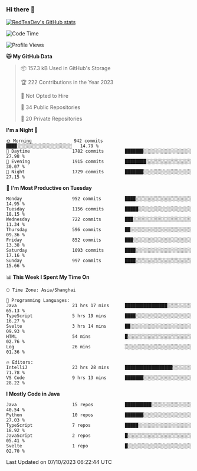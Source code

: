 ### Hi there 👋

<!--
**RedTeaDev/RedTeaDev** is a ✨ _special_ ✨ repository because its `README.md` (this file) appears on your GitHub profile.

Here are some ideas to get you started:

- 🔭 I’m currently working on ...
- 🌱 I’m currently learning ...
- 👯 I’m looking to collaborate on ...
- 🤔 I’m looking for help with ...
- 💬 Ask me about ...
- 📫 How to reach me: ...
- 😄 Pronouns: ...
- ⚡ Fun fact: ...
-->

<!--
[![wakatime](https://wakatime.com/badge/user/6b101ed0-04c0-4490-9283-eb61f2efff96.svg)](https://wakatime.com/@6b101ed0-04c0-4490-9283-eb61f2efff96)
!-->

[![RedTeaDev's GitHub stats](https://github-readme-stats.vercel.app/api?username=RedTeaDev)](https://github.com/anuraghazra/github-readme-stats)
<!--
[![willianrod's wakatime stats](https://github-readme-stats.vercel.app/api/wakatime?username=RedTeaDev)](https://github.com/anuraghazra/github-readme-stats)
!-->
<!--START_SECTION:waka-->
![Code Time](http://img.shields.io/badge/Code%20Time-1%2C739%20hrs%2012%20mins-blue)

![Profile Views](http://img.shields.io/badge/Profile%20Views-0-blue)

**🐱 My GitHub Data** 

> 📦 157.3 kB Used in GitHub's Storage 
 > 
> 🏆 222 Contributions in the Year 2023
 > 
> 🚫 Not Opted to Hire
 > 
> 📜 34 Public Repositories 
 > 
> 🔑 20 Private Repositories 
 > 
**I'm a Night 🦉** 

```text
🌞 Morning                942 commits         ████░░░░░░░░░░░░░░░░░░░░░   14.79 % 
🌆 Daytime                1782 commits        ███████░░░░░░░░░░░░░░░░░░   27.98 % 
🌃 Evening                1915 commits        ████████░░░░░░░░░░░░░░░░░   30.07 % 
🌙 Night                  1729 commits        ███████░░░░░░░░░░░░░░░░░░   27.15 % 
```
📅 **I'm Most Productive on Tuesday** 

```text
Monday                   952 commits         ████░░░░░░░░░░░░░░░░░░░░░   14.95 % 
Tuesday                  1156 commits        █████░░░░░░░░░░░░░░░░░░░░   18.15 % 
Wednesday                722 commits         ███░░░░░░░░░░░░░░░░░░░░░░   11.34 % 
Thursday                 596 commits         ██░░░░░░░░░░░░░░░░░░░░░░░   09.36 % 
Friday                   852 commits         ███░░░░░░░░░░░░░░░░░░░░░░   13.38 % 
Saturday                 1093 commits        ████░░░░░░░░░░░░░░░░░░░░░   17.16 % 
Sunday                   997 commits         ████░░░░░░░░░░░░░░░░░░░░░   15.66 % 
```


📊 **This Week I Spent My Time On** 

```text
🕑︎ Time Zone: Asia/Shanghai

💬 Programming Languages: 
Java                     21 hrs 17 mins      ████████████████░░░░░░░░░   65.13 % 
TypeScript               5 hrs 19 mins       ████░░░░░░░░░░░░░░░░░░░░░   16.27 % 
Svelte                   3 hrs 14 mins       ██░░░░░░░░░░░░░░░░░░░░░░░   09.93 % 
HTML                     54 mins             █░░░░░░░░░░░░░░░░░░░░░░░░   02.76 % 
Log                      26 mins             ░░░░░░░░░░░░░░░░░░░░░░░░░   01.36 % 

🔥 Editors: 
IntelliJ                 23 hrs 28 mins      ██████████████████░░░░░░░   71.78 % 
VS Code                  9 hrs 13 mins       ███████░░░░░░░░░░░░░░░░░░   28.22 % 
```

**I Mostly Code in Java** 

```text
Java                     15 repos            ██████████░░░░░░░░░░░░░░░   40.54 % 
Python                   10 repos            ███████░░░░░░░░░░░░░░░░░░   27.03 % 
TypeScript               7 repos             █████░░░░░░░░░░░░░░░░░░░░   18.92 % 
JavaScript               2 repos             █░░░░░░░░░░░░░░░░░░░░░░░░   05.41 % 
Svelte                   1 repo              █░░░░░░░░░░░░░░░░░░░░░░░░   02.70 % 
```




 Last Updated on 07/10/2023 06:22:44 UTC
<!--END_SECTION:waka-->


